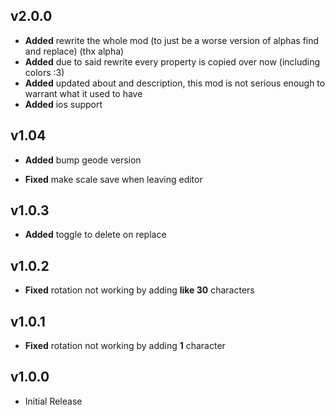 ## v2.0.0
- **Added** rewrite the whole mod (to just be a worse version of alphas find and replace) (thx alpha)
- **Added** due to said rewrite every property is copied over now (including colors :3)
- **Added** updated about and description, this mod is not serious enough to warrant what it used to have
- **Added** ios support

## v1.04
- **Added** bump geode version

- **Fixed** make scale save when leaving editor

## v1.0.3
- **Added** toggle to delete on replace

## v1.0.2
- **Fixed** rotation not working by adding **like 30** characters

## v1.0.1
- **Fixed** rotation not working by adding **1** character

## v1.0.0
- Initial Release